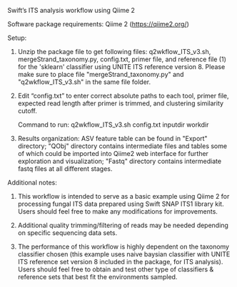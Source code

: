 Swift’s ITS analysis workflow using Qiime 2 

Software package requirements:
Qiime 2 (https://qiime2.org/)

Setup:
1. Unzip the package file to get following files: q2wkflow_ITS_v3.sh,  
   mergeStrand_taxonomy.py, config.txt, primer file, and reference 
   file (1) for the 'sklearn' classifier using UNITE ITS reference 
   version 8. Please make sure to place file "mergeStrand_taxonomy.py" 
   and "q2wkflow_ITS_v3.sh" in the same file folder.

2. Edit “config.txt” to enter correct absolute paths to each tool, primer 
   file, expected read length after primer is trimmed, and clustering 
   similarity cutoff.

   Command to run:
   q2wkflow_ITS_v3.sh config.txt inputdir workdir

3. Results organization: ASV feature table can be found in "Export" directory; 
   "QObj" directory contains intermediate files and tables some of which could 
   be imported into Qiime2 web interface for further exploration and 
   visualization; "Fastq" directory contains intermediate fastq files at all
   different stages.


Additional notes:

1. This workflow is intended to serve as a basic example using Qiime 2
   for processing fungal ITS data prepared using Swift SNAP ITS1
   library kit. Users should feel free to make any modifications for
   improvements.

2. Additional quality trimming/filtering of reads may be needed depending on
   specific sequencing data sets.

3. The performance of this workflow is highly dependent on the taxonomy
   classifier chosen (this example uses naive baysian classifier
   with UNITE ITS reference set version 8 included in the package, for ITS
   analysis). Users should feel free to obtain and test  other type  of
   classifiers & reference sets that best fit the environments sampled.
